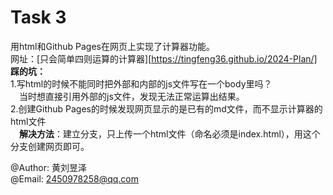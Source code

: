 # Task 3

用html和Github Pages在网页上实现了计算器功能。  
网址：[只会简单四则运算的计算器][https://tingfeng36.github.io/2024-Plan/]  
**踩的坑：**  
1.写html的时候不能同时把外部和内部的js文件写在一个body里吗？  
 当时想直接引用外部的js文件，发现无法正常运算出结果。  
2.创建Github Pages的时候发现网页显示的是已有的md文件，而不显示计算器的html文件  
 **解决方法**：建立分支，只上传一个html文件（命名必须是index.html），用这个分支创建网页即可。

@Author: 黄刘昱泽  
@Email: 2450978258@qq.com  
